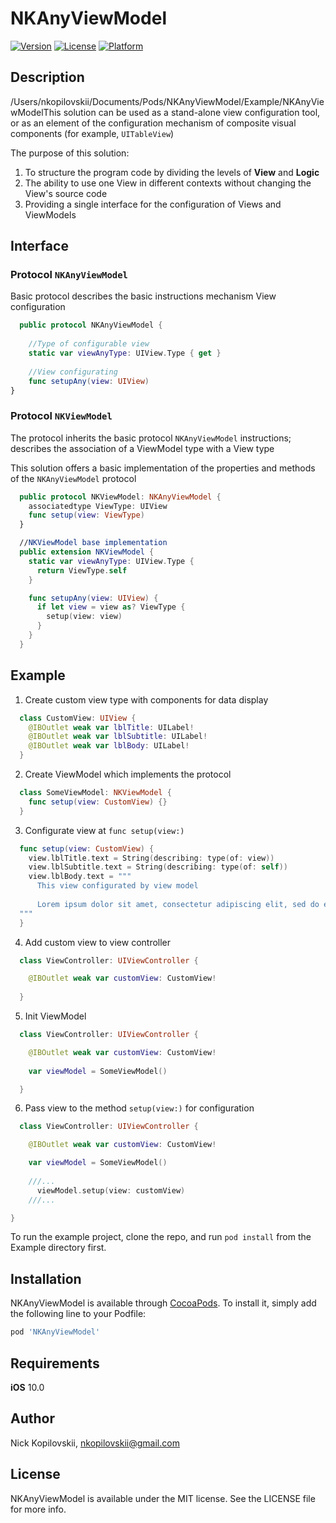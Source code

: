 # NKAnyViewModel

<!-- [![CI Status](https://img.shields.io/travis/nkopilovskii/NKAnyViewModel.svg?style=flat)](https://travis-ci.org/nkopilovskii/NKAnyViewModel) -->
[![Version](https://img.shields.io/cocoapods/v/NKAnyViewModel.svg?style=flat)](https://cocoapods.org/pods/NKAnyViewModel)
[![License](https://img.shields.io/cocoapods/l/NKAnyViewModel.svg?style=flat&color=yellow)](https://cocoapods.org/pods/NKAnyViewModel)
[![Platform](https://img.shields.io/cocoapods/p/NKAnyViewModel.svg?style=flat&color=black)](https://cocoapods.org/pods/NKAnyViewModel)

## Description

/Users/nkopilovskii/Documents/Pods/NKAnyViewModel/Example/NKAnyViewModelThis solution can be used as a stand-alone view configuration tool, or as an element of the configuration mechanism of composite visual components (for example, `UITableView`)


The purpose of this solution:
1. To structure the program code by dividing the levels of **View** and **Logic**
2. The ability to use one View in different contexts without changing the View's source code
3. Providing a single interface for the configuration of Views and ViewModels


## Interface

### Protocol `NKAnyViewModel`

Basic protocol describes the basic instructions mechanism View configuration

```swift 
  public protocol NKAnyViewModel {
 
    //Type of configurable view
    static var viewAnyType: UIView.Type { get }
    
    //View configurating
    func setupAny(view: UIView)
}
```

### Protocol `NKViewModel`

The protocol inherits the basic protocol `NKAnyViewModel` instructions; describes the association of a ViewModel type with a View type

This solution offers a basic implementation of the properties and methods of the `NKAnyViewModel` protocol

```swift 
  public protocol NKViewModel: NKAnyViewModel {
    associatedtype ViewType: UIView
    func setup(view: ViewType)
  }

  //NKViewModel base implementation
  public extension NKViewModel {
    static var viewAnyType: UIView.Type {
      return ViewType.self
    }

    func setupAny(view: UIView) {
      if let view = view as? ViewType {
        setup(view: view)
      }
    }
  }
```

## Example

1. Create custom view type with components for data display

```swift
  class CustomView: UIView {
    @IBOutlet weak var lblTitle: UILabel!
    @IBOutlet weak var lblSubtitle: UILabel!
    @IBOutlet weak var lblBody: UILabel!
  }
```

2. Create ViewModel which implements the protocol

```swift
  class SomeViewModel: NKViewModel {
    func setup(view: CustomView) {}
  }
```

3. Configurate view at `func setup(view:)`
```swift
  func setup(view: CustomView) {
    view.lblTitle.text = String(describing: type(of: view))
    view.lblSubtitle.text = String(describing: type(of: self))
    view.lblBody.text = """
      This view configurated by view model
  
      Lorem ipsum dolor sit amet, consectetur adipiscing elit, sed do eiusmod tempor incididunt ut labore et dolore magna aliqua. Ut enim ad minim veniam, quis nostrud exercitation ullamco laboris nisi ut aliquip ex ea commodo consequat. Duis aute irure dolor in reprehenderit in voluptate velit esse cillum dolore eu fugiat nulla pariatur. Excepteur sint occaecat cupidatat non proident, sunt in culpa qui officia deserunt mollit anim id est laborum.
  """
  }
```

4. Add custom view to view controller

```swift
  class ViewController: UIViewController {

    @IBOutlet weak var customView: CustomView!
    
  }
```

5. Init ViewModel

```swift
  class ViewController: UIViewController {

    @IBOutlet weak var customView: CustomView!
    
    var viewModel = SomeViewModel()

  }
```

6. Pass view to the method `setup(view:)` for configuration

```swift
  class ViewController: UIViewController {

    @IBOutlet weak var customView: CustomView!

    var viewModel = SomeViewModel()
    
    ///...
      viewModel.setup(view: customView)
    ///...

}
```

To run the example project, clone the repo, and run `pod install` from the Example directory first.


## Installation

NKAnyViewModel is available through [CocoaPods](https://cocoapods.org). To install
it, simply add the following line to your Podfile:

```ruby
pod 'NKAnyViewModel'
```

## Requirements

**iOS** 10.0

## Author

Nick Kopilovskii, nkopilovskii@gmail.com

## License

NKAnyViewModel is available under the MIT license. See the LICENSE file for more info.
